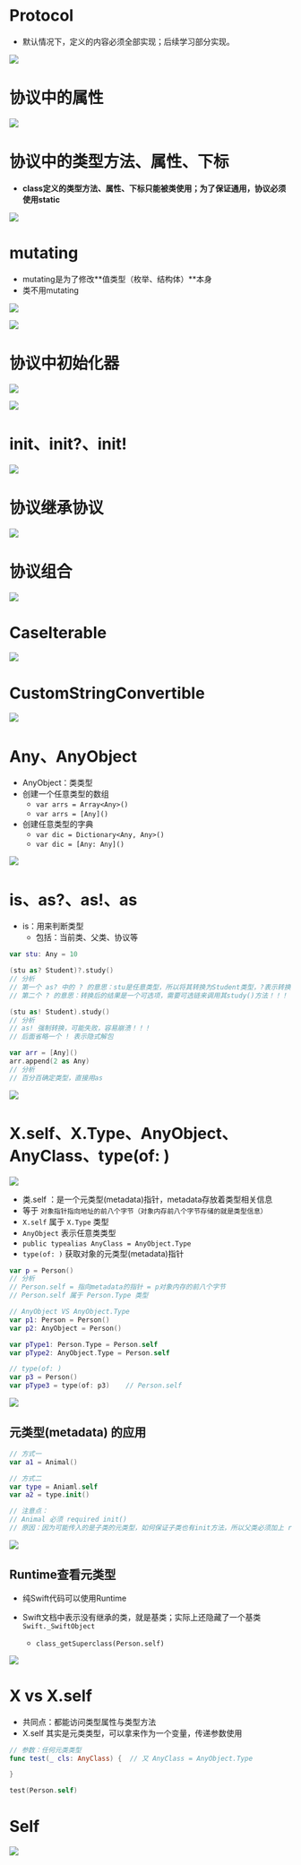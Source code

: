 # Protocol

* 默认情况下，定义的内容必须全部实现；后续学习部分实现。

![](media_011Protocol/001.png)



# 协议中的属性

![](media_011Protocol/002.png)



# 协议中的类型方法、属性、下标

* **class定义的类型方法、属性、下标只能被类使用；为了保证通用，协议必须使用static**

![](media_011Protocol/003.png)



# mutating

* mutating是为了修改**值类型（枚举、结构体）**本身
* 类不用mutating

![](media_011Protocol/005.png)

![](media_011Protocol/004.png)



# 协议中初始化器

![](media_011Protocol/006.png)

![](media_011Protocol/007.png)



# init、init?、init!

![](media_011Protocol/008.png)



# 协议继承协议

![](media_011Protocol/009.png)



# 协议组合

![](media_011Protocol/010.png)



# CaseIterable

![](media_011Protocol/011.png)



# CustomStringConvertible

![](media_011Protocol/012.png)



# Any、AnyObject

* AnyObject：类类型
* 创建一个任意类型的数组
  * `var arrs = Array<Any>()`
  * `var arrs = [Any]()`
* 创建任意类型的字典
  * `var dic = Dictionary<Any, Any>()`
  * `var dic = [Any: Any]()`

![](media_011Protocol/013.png)



# is、as?、as!、as

* is：用来判断类型
  * 包括：当前类、父类、协议等

```swift
var stu: Any = 10

(stu as? Student)?.study()
// 分析
// 第一个 as? 中的 ? 的意思：stu是任意类型，所以将其转换为Student类型，?表示转换可能成功或失败！！！
// 第二个 ? 的意思：转换后的结果是一个可选项，需要可选链来调用其study()方法！！！

(stu as! Student).study()
// 分析
// as! 强制转换，可能失败，容易崩溃！！！
// 后面省略一个 ! 表示隐式解包

var arr = [Any]()
arr.append(2 as Any)
// 分析
// 百分百确定类型，直接用as
```

![](media_011Protocol/014.png)



# X.self、X.Type、AnyObject、AnyClass、type(of: )

![](media_011Protocol/015.png)



* 类.self ：是一个元类型(metadata)指针，metadata存放着类型相关信息
* 等于 `对象指针指向地址的前八个字节（对象内存前八个字节存储的就是类型信息）`
* `X.self` 属于 `X.Type` 类型
* `AnyObject` 表示任意类类型
* `public typealias AnyClass = AnyObject.Type`
* `type(of: )` 获取对象的元类型(metadata)指针

```swift
var p = Person()
// 分析
// Person.self = 指向metadata的指针 = p对象内存的前八个字节
// Person.self 属于 Person.Type 类型

// AnyObject VS AnyObject.Type
var p1: Person = Person()
var p2: AnyObject = Person()

var pType1: Person.Type = Person.self
var pType2: AnyObject.Type = Person.self

// type(of: )
var p3 = Person()
var pType3 = type(of: p3)    // Person.self
```

![](media_011Protocol/016.png)



## 元类型(metadata) 的应用

```swift
// 方式一
var a1 = Animal()

// 方式二
var type = Aniaml.self
var a2 = type.init()

// 注意点：
// Animal 必须 required init() 
// 原因：因为可能传入的是子类的元类型，如何保证子类也有init方法，所以父类必须加上 required
```

![](media_011Protocol/017.png)



## Runtime查看元类型

* 纯Swift代码可以使用Runtime

* Swift文档中表示没有继承的类，就是基类；实际上还隐藏了一个基类`Swift._SwiftObject`
    * `class_getSuperclass(Person.self)`

![](media_011Protocol/018.png)



# X  vs  X.self

* 共同点：都能访问类型属性与类型方法
* X.self 其实是元类类型，可以拿来作为一个变量，传递参数使用

```swift
// 参数：任何元类类型
func test(_ cls: AnyClass) {  // 又 AnyClass = AnyObject.Type

}

test(Person.self)
```



# Self

![](media_011Protocol/019.png)







